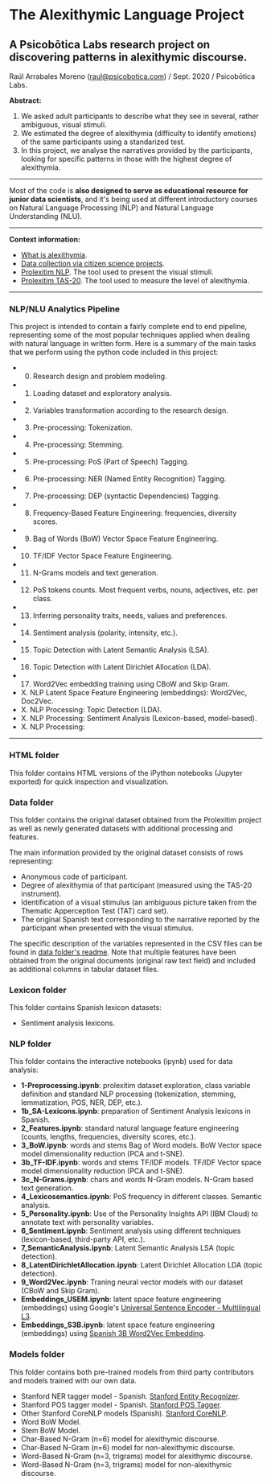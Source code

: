 # The Alexithymic Language Project
## A Psicobōtica Labs research project on discovering patterns in alexithymic discourse.
Raúl Arrabales Moreno (raul@psicobotica.com) / Sept. 2020 / Psicobōtica Labs.

**Abstract:**
1. We asked adult participants to describe what they see in several, rather ambiguous, visual stimuli. 
2. We estimated the degree of alexithymia (difficulty to identify emotions) of the same participants using a standarized test. 
3. In this project, we analyse the narratives provided by the participants, looking for specific patterns in those with the highest degree of alexithymia. 

<hr>

Most of the code is **also designed to serve as educational resource for junior data scientists**, and it's being used at different introductory courses on Natural Language Processing (NLP) and Natural Language Understanding (NLU). 

<hr>

**Context information:**
- [What is alexithymia](https://www.psicobotica.com/en/2020/06/08/alexithymia-when-i-dont-realize-how-i-feel/).
- [Data collection via citizen science projects](https://www.psicobotica.com/en/2020/06/11/get-involved-in-our-research-projects/).
- [Prolexitim NLP](https://psicobotica.com/prolexitim/nlp/index.html). The tool used to present the visual stimuli. 
- [Prolexitim TAS-20](https://psicobotica.com/prolexitim/tas-20-spain/). The tool used to measure the level of alexithymia. 
<hr>

### NLP/NLU Analytics Pipeline
This project is intended to contain a fairly complete end to end pipeline, representing some of the most popular techniques applied when dealing with natural language in written form. Here is a summary of the main tasks that we perform using the python code included in this project: 

- 0. Research design and problem modeling. 
- 1. Loading dataset and exploratory analysis. 
- 2. Variables transformation according to the research design. 
- 3. Pre-processing: Tokenization. 
- 4. Pre-processing: Stemming. 
- 5. Pre-processing: PoS (Part of Speech) Tagging. 
- 6. Pre-processing: NER (Named Entity Recognition) Tagging. 
- 7. Pre-processing: DEP (syntactic Dependencies) Tagging.
- 8. Frequency-Based Feature Engineering: frequencies, diversity scores.
- 9. Bag of Words (BoW) Vector Space Feature Engineering. 
- 10. TF/IDF Vector Space Feature Engineering. 
- 11. N-Grams models and text generation. 
- 12. PoS tokens counts. Most frequent verbs, nouns, adjectives, etc. per class.
- 13. Inferring personality traits, needs, values and preferences. 
- 14. Sentiment analysis (polarity, intensity, etc.).
- 15. Topic Detection with Latent Semantic Analysis (LSA). 
- 16. Topic Detection with Latent Dirichlet Allocation (LDA). 
- 17. Word2Vec embedding training using CBoW and Skip Gram. 
- X. NLP Latent Space Feature Engineering (embeddings): Word2Vec, Doc2Vec. 
- X. NLP Processing: Topic Detection (LDA). 
- X. NLP Processing: Sentiment Analysis (Lexicon-based, model-based). 
- X. NLP Processing: 


<hr>

### HTML folder
This folder contains HTML versions of the iPython notebooks (Jupyter exported) for quick inspection and visualization.


### Data folder
This folder contains the original dataset obtained from the Prolexitim project as well as newly generated datasets with additional processing and features.

The main information provided by the original dataset consists of rows representing: 
- Anonymous code of participant. 
- Degree of alexithymia of that participant (measured using the TAS-20 instrument). 
- Identification of a visual stimulus (an ambiguous picture taken from the Thematic Apperception Test (TAT) card set). 
- The original Spanish text corresponding to the narrative reported by the participant when presented with the visual stimulus.

The specific description of the variables represented in the CSV files can be found in [data folder's readme](https://github.com/raul-arrabales/alexithymic-lang/blob/master/data/README.md).
Note that multiple features have been obtained from the original documents (original raw text field) and included as additional columns in tabular dataset files. 

### Lexicon folder
This folder contains Spanish lexicon datasets:
- Sentiment analysis lexicons.

### NLP folder
This folder contains the interactive notebooks (ipynb) used for data analysis: 
- **1-Preprocessing.ipynb**: prolexitim dataset exploration, class variable definition and standard NLP processing (tokenization, stemming, lemmatization, POS, NER, DEP, etc.). 
- **1b_SA-Lexicons.ipynb**: preparation of Sentiment Analysis lexicons in Spanish. 
- **2_Features.ipynb**: standard natural language feature engineering (counts, lengths, frequencies, diversity scores, etc.). 
- **3_BoW.ipynb**: words and stems Bag of Word models. BoW Vector space model dimensionality reduction (PCA and t-SNE).
- **3b_TF-IDF.ipynb**: words and stems TF/IDF models. TF/IDF Vector space model dimensionality reduction (PCA and t-SNE).
- **3c_N-Grams.ipynb**: chars and words N-Gram models. N-Gram based text generation. 
- **4_Lexicosemantics.ipynb**: PoS frequency in different classes. Semantic analysis. 
- **5_Personality.ipynb**: Use of the Personality Insights API (IBM Cloud) to annotate text with personality variables. 
- **6_Sentiment.ipynb**: Sentiment analysis using different techniques (lexicon-based, third-party API, etc.). 
- **7_SemanticAnalysis.ipynb**: Latent Semantic Analysis LSA (topic detection). 
- **8_LatentDirichletAllocation.ipynb**: Latent Dirichlet Allocation LDA (topic detection). 
- **9_Word2Vec.ipynb**: Traning neural vector models with our dataset (CBoW and Skip Gram). 
- **Embeddings_USEM.ipynb**: latent space feature engineering (embeddings) using Google's [Universal Sentence Encoder - Multilingual L3](https://tfhub.dev/google/universal-sentence-encoder-multilingual-large/3).
- **Embeddings_S3B.ipynb**: latent space feature engineering (embeddings) using [Spanish 3B Word2Vec Embedding](https://github.com/aitoralmeida/spanish_word2vec).

### Models folder 
This folder contains both pre-trained models from third party contributors and models trained with our own data. 
- Stanford NER tagger model - Spanish. [Stanford Entity Recognizer](https://nlp.stanford.edu/software/CRF-NER.html).
- Stanford POS tagger model - Spanish. [Stanford POS Tagger](https://nlp.stanford.edu/software/tagger.shtml).
- Other Stanford CoreNLP models (Spanish). [Stanford CoreNLP](https://stanfordnlp.github.io/CoreNLP/).
- Word BoW Model. 
- Stem BoW Model. 
- Char-Based N-Gram (n=6) model for alexithymic discourse.
- Char-Based N-Gram (n=6) model for non-alexithymic discourse.
- Word-Based N-Gram (n=3, trigrams) model for alexithymic discourse.
- Word-Based N-Gram (n=3, trigrams) model for non-alexithymic discourse.



